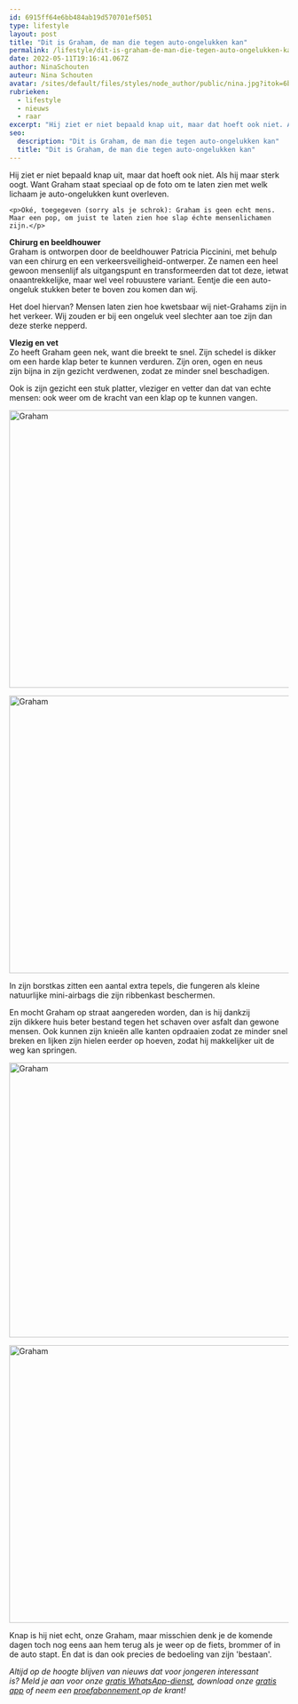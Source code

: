 ```yaml
---
id: 6915ff64e6bb484ab19d570701ef5051
type: lifestyle
layout: post
title: "Dit is Graham, de man die tegen auto-ongelukken kan"
permalink: /lifestyle/dit-is-graham-de-man-die-tegen-auto-ongelukken-kan/
date: 2022-05-11T19:16:41.067Z
author: NinaSchouten
auteur: Nina Schouten
avatar: /sites/default/files/styles/node_author/public/nina.jpg?itok=6bL0k4eT
rubrieken:
  - lifestyle
  - nieuws
  - raar
excerpt: "Hij ziet er niet bepaald knap uit, maar dat hoeft ook niet. Als hij maar sterk oogt. Want Graham staat speciaal op de foto om te laten zien met welk lichaam je auto-ongelukken kunt overleven.   "
seo:
  description: "Dit is Graham, de man die tegen auto-ongelukken kan"
  title: "Dit is Graham, de man die tegen auto-ongelukken kan"
---
```

Hij ziet er niet bepaald knap uit, maar dat hoeft ook niet. Als hij maar sterk oogt. Want Graham staat speciaal op de foto om te laten zien met welk lichaam je auto-ongelukken kunt overleven.   

    <p>Oké, toegegeven (sorry als je schrok): Graham is geen echt mens. Maar een pop, om juist te laten zien hoe slap échte mensenlichamen zijn.</p>
<p><strong>Chirurg en beeldhouwer</strong><br>Graham is ontworpen door de beeldhouwer Patricia Piccinini, met behulp van een chirurg en een verkeersveiligheid-ontwerper. Ze namen een heel gewoon mensenlijf als uitgangspunt en transformeerden dat tot deze, ietwat onaantrekkelijke, maar wel veel robuustere variant. Eentje die een auto-ongeluk stukken beter te boven zou komen dan wij.</p>
<p>Het doel hiervan? Mensen laten zien hoe kwetsbaar wij niet-Grahams zijn in het verkeer. Wij zouden er bij een ongeluk veel slechter aan toe zijn dan deze sterke nepperd.</p>
<p><strong>Vlezig en vet</strong><br>Zo heeft Graham geen nek, want die breekt te snel. Zijn schedel is dikker om een harde klap beter te kunnen verduren. Zijn oren, ogen en neus zijn bijna in zijn gezicht verdwenen, zodat ze minder snel beschadigen.</p>
<p>Ook is zijn gezicht een stuk platter, vleziger en vetter dan dat van echte mensen: ook weer om de kracht van een klap op te kunnen vangen.</p>
<p><div class="media media-element-container media-default"><div id="file-20710" class="file file-image file-image-jpeg">

        
  
  <div class="content">
    <img alt="Graham" title="Graham" height="500" width="850" class="media-element file-default" src="/sites/default/files/graham3.jpg">  </div>

  
</div>
</div>
<p><div class="media media-element-container media-default"><div id="file-20711" class="file file-image file-image-jpeg">

        
  
  <div class="content">
    <img alt="Graham" title="Graham" height="500" width="850" class="media-element file-default" src="/sites/default/files/graham4.jpg">  </div>

  
</div>
</div>
<p>In zijn borstkas zitten een aantal extra tepels, die fungeren als kleine natuurlijke mini-airbags die zijn ribbenkast beschermen.</p>
<p>En mocht Graham op straat aangereden worden, dan is hij dankzij zijn dikkere huis beter bestand tegen het schaven over asfalt dan gewone mensen. Ook kunnen zijn knieën alle kanten opdraaien zodat ze minder snel breken en lijken zijn hielen eerder op hoeven, zodat hij makkelijker uit de weg kan springen.</p>
<p><div class="media media-element-container media-default"><div id="file-20712" class="file file-image file-image-jpeg">

        
  
  <div class="content">
    <img alt="Graham" title="Graham" height="495" width="850" class="media-element file-default" src="/sites/default/files/graham-body-survive-car-crash-road-safety-victorian-government-patricia-piccinini-3.jpg">  </div>

  
</div>
</div>
<p><div class="media media-element-container media-default"><div id="file-20713" class="file file-image file-image-jpeg">

        
  
  <div class="content">
    <img alt="Graham" title="Graham" height="500" width="850" class="media-element file-default" src="/sites/default/files/graham-body-survive-car-crash-road-safety-victorian-government-patricia-piccinini-22.jpg">  </div>

  
</div>
</div>
<p>Knap is hij niet echt, onze Graham, maar misschien denk je de komende dagen toch nog eens aan hem terug als je weer op de fiets, brommer of in de auto stapt. En dat is dan ook precies de bedoeling van zijn 'bestaan'.</p>
<p><em>Altijd op de hoogte blijven van nieuws dat voor jongeren interessant is? Meld je aan voor onze <a href="/whatsapp">gratis WhatsApp-dienst</a>, download onze <a href="/app">gratis app</a> of neem een <a href="https://abonneren.sevendays.nl/abonneren/abonnementen/ae/artikel">proefabonnement </a>op de krant!</em></p>  
